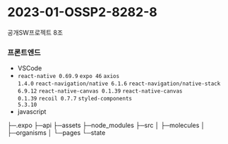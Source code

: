 # 2023-01-OSSP2-8282-8
공개SW프로젝트 8조

### 프론트엔드
* VSCode
* <code>react-native 0.69.9</code> <code>expo 46</code> <code>axios 1.4.0</code> <code>react-navigation/native 6.1.6</code> <code>react-navigation/native-stack 6.9.12</code> <code>react-native-canvas 0.1.39</code> <code>react-native-canvas 0.1.39</code> <code>recoil 0.7.7</code> <code>styled-components 5.3.10</code>
* javascript

├─.expo
├─api
├─assets
├─node_modules
├─src
│  ├─molecules
│  ├─organisms
│  └─pages
└─state
